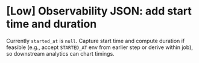 # [Low] Observability JSON: add start time and duration

Currently `started_at` is `null`. Capture start time and compute duration if feasible (e.g., accept `STARTED_AT` env from earlier step or derive within job), so downstream analytics can chart timings.
